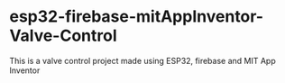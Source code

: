 # esp32-firebase-mitAppInventor-Valve-Control
This is a valve control project made using ESP32, firebase and MIT App Inventor
